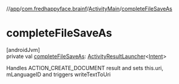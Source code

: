 //[app](../../../index.md)/[com.fredhappyface.brainf](../index.md)/[ActivityMain](index.md)/[completeFileSaveAs](complete-file-save-as.md)

# completeFileSaveAs

[androidJvm]\
private val [completeFileSaveAs](complete-file-save-as.md): [ActivityResultLauncher](https://developer.android.com/reference/kotlin/androidx/activity/result/ActivityResultLauncher.html)&lt;[Intent](https://developer.android.com/reference/kotlin/android/content/Intent.html)&gt;

Handles ACTION_CREATE_DOCUMENT result and sets this.uri, mLanguageID and triggers writeTextToUri
